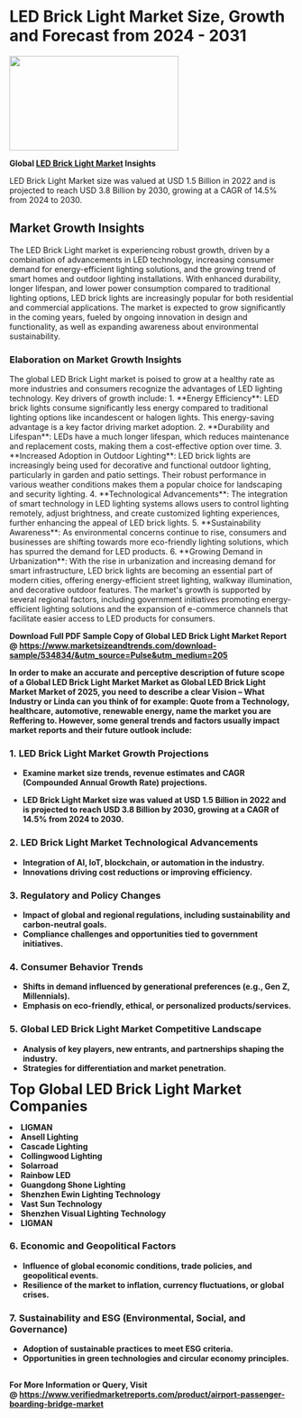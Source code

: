 <H1>LED Brick Light Market Size, Growth and Forecast from 2024 - 2031</H1><img class="aligncenter size-medium wp-image-584254" src="https://thirdeyenews.in/wp-content/uploads/2024/09/Global-Market-Research-300x168.jpeg" alt="" width="300" height="168" /><p><strong>Global&nbsp;<a href="https://www.marketsizeandtrends.com/download-sample/534834/&amp;utm_source=Pulse&amp;utm_medium=205">LED Brick Light Market</a> Insights</strong></p><p>LED Brick Light Market size was valued at USD 1.5 Billion in 2022 and is projected to reach USD 3.8 Billion by 2030, growing at a CAGR of 14.5% from 2024 to 2030.</p><p><h2>Market Growth Insights</h2> The LED Brick Light market is experiencing robust growth, driven by a combination of advancements in LED technology, increasing consumer demand for energy-efficient lighting solutions, and the growing trend of smart homes and outdoor lighting installations. With enhanced durability, longer lifespan, and lower power consumption compared to traditional lighting options, LED brick lights are increasingly popular for both residential and commercial applications. The market is expected to grow significantly in the coming years, fueled by ongoing innovation in design and functionality, as well as expanding awareness about environmental sustainability. <p><strong></strong></p> <h3>Elaboration on Market Growth Insights</h3> The global LED Brick Light market is poised to grow at a healthy rate as more industries and consumers recognize the advantages of LED lighting technology. Key drivers of growth include: 1. **Energy Efficiency**: LED brick lights consume significantly less energy compared to traditional lighting options like incandescent or halogen lights. This energy-saving advantage is a key factor driving market adoption. 2. **Durability and Lifespan**: LEDs have a much longer lifespan, which reduces maintenance and replacement costs, making them a cost-effective option over time. 3. **Increased Adoption in Outdoor Lighting**: LED brick lights are increasingly being used for decorative and functional outdoor lighting, particularly in garden and patio settings. Their robust performance in various weather conditions makes them a popular choice for landscaping and security lighting. 4. **Technological Advancements**: The integration of smart technology in LED lighting systems allows users to control lighting remotely, adjust brightness, and create customized lighting experiences, further enhancing the appeal of LED brick lights. 5. **Sustainability Awareness**: As environmental concerns continue to rise, consumers and businesses are shifting towards more eco-friendly lighting solutions, which has spurred the demand for LED products. 6. **Growing Demand in Urbanization**: With the rise in urbanization and increasing demand for smart infrastructure, LED brick lights are becoming an essential part of modern cities, offering energy-efficient street lighting, walkway illumination, and decorative outdoor features. The market's growth is supported by several regional factors, including government initiatives promoting energy-efficient lighting solutions and the expansion of e-commerce channels that facilitate easier access to LED products for consumers. <p><strong></p><p><span class=""><strong>Download Full PDF Sample Copy of Global LED Brick Light Market Report</strong> @ <a href="https://www.marketsizeandtrends.com/download-sample/534834/&amp;utm_source=Pulse&amp;utm_medium=205" target="_blank">https://www.marketsizeandtrends.com/download-sample/534834/&amp;utm_source=Pulse&amp;utm_medium=205</a></span></p><p>In order to make an accurate and perceptive description of future scope of a Global&nbsp;LED Brick Light Market Market as Global&nbsp;LED Brick Light Market Market of 2025, you need to describe a clear Vision &ndash; What Industry or Linda can you think of for example: Quote from a Technology, healthcare, automotive, renewable energy, name the market you are Reffering to. However, some general trends and factors usually impact market reports and their future outlook include:</p><h3>1.&nbsp;<strong>LED Brick Light Market Growth Projections</strong></h3><ul><li>Examine market size trends, revenue estimates and CAGR (Compounded Annual Growth Rate) projections.</li><li><p>LED Brick Light Market size was valued at USD 1.5 Billion in 2022 and is projected to reach USD 3.8 Billion by 2030, growing at a CAGR of 14.5% from 2024 to 2030.</p></li></ul><h3>2.&nbsp;<strong>LED Brick Light Market Technological Advancements</strong></h3><ul><li>Integration of AI, IoT, blockchain, or automation in the industry.</li><li>Innovations driving cost reductions or improving efficiency.</li></ul><h3>3.&nbsp;<strong>Regulatory and Policy Changes</strong></h3><ul><li>Impact of global and regional regulations, including sustainability and carbon-neutral goals.</li><li>Compliance challenges and opportunities tied to government initiatives.</li></ul><h3>4.&nbsp;<strong>Consumer Behavior Trends</strong></h3><ul><li>Shifts in demand influenced by generational preferences (e.g., Gen Z, Millennials).</li><li>Emphasis on eco-friendly, ethical, or personalized products/services.</li></ul><h3>5.&nbsp;<strong>Global LED Brick Light Market Competitive Landscape</strong></h3><ul><li>Analysis of key players, new entrants, and partnerships shaping the industry.</li><li>Strategies for differentiation and market penetration.</li></ul><p data-pm-slice="1 1 []"><span style="color: inherit; font-family: inherit; font-size: 25px;">Top Global LED Brick Light Market Companies</span></p><div class="" data-test-id=""><p><li>LIGMAN</li><li> Ansell Lighting</li><li> Cascade Lighting</li><li> Collingwood Lighting</li><li> Solarroad</li><li> Rainbow LED</li><li> Guangdong Shone Lighting</li><li> Shenzhen Ewin Lighting Technology</li><li> Vast Sun Technology</li><li> Shenzhen Visual Lighting Technology</li><li> LIGMAN</li></p></div><h3>6.&nbsp;<strong>Economic and Geopolitical Factors</strong></h3><ul><li>Influence of global economic conditions, trade policies, and geopolitical events.</li><li>Resilience of the market to inflation, currency fluctuations, or global crises.</li></ul><h3>7.&nbsp;<strong>Sustainability and ESG (Environmental, Social, and Governance)</strong></h3><ul><li>Adoption of sustainable practices to meet ESG criteria.</li><li>Opportunities in green technologies and circular economy principles.</li></ul><h2><strong style="font-size: 14px;">For More Information or Query, Visit @&nbsp;</strong><a style="background-color: #ffffff; font-size: 14px;" href="https://www.marketsizeandtrends.com/report/led-brick-light-market/" target="_blank">https://www.verifiedmarketreports.com/product/airport-passenger-boarding-bridge-market</a></h2>
